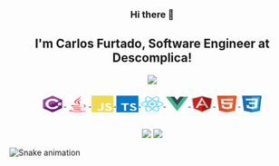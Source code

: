 <div align="center">

### Hi there 👋

<!--
**carlosfurtadoti/carlosfurtadoti** is a ✨ _special_ ✨ repository because its `README.md` (this file) appears on your GitHub profile.

Here are some ideas to get you started:


-->

## I'm Carlos Furtado, Software Engineer at Descomplica!

</div>

<div align="center">
  <a href="https://github.com/carlosfurtadoti">
  <img height="180em" src="https://github-readme-stats.vercel.app/api?username=carlosfurtadoti&show_icons=true&theme=github_dark&include_all_commits=true&count_private=true"/>

</div>

<div style="display: inline_block" align="center"><br>
  <img align="center" alt="Carlos-Csharp" height="30" width="40" src="https://raw.githubusercontent.com/devicons/devicon/master/icons/csharp/csharp-original.svg">
  <img align="center" alt="Carlos-Java" height="30" width="40" src="https://raw.githubusercontent.com/devicons/devicon/master/icons/java/java-plain.svg">
  <img align="center" alt="Carlos-Js" height="30" width="40" src="https://raw.githubusercontent.com/devicons/devicon/master/icons/javascript/javascript-plain.svg">
  <img align="center" alt="Carlos-Ts" height="30" width="40" src="https://raw.githubusercontent.com/devicons/devicon/master/icons/typescript/typescript-plain.svg">
  <img align="center" alt="Carlos-React" height="30" width="40" src="https://raw.githubusercontent.com/devicons/devicon/master/icons/react/react-original.svg">
  <img align="center" alt="Carlos-Vue" height="30" width="40" src="https://raw.githubusercontent.com/devicons/devicon/master/icons/vuejs/vuejs-original.svg">
  <img align="center" alt="Carlos-Angular" height="30" width="40" src="https://raw.githubusercontent.com/devicons/devicon/master/icons/angularjs/angularjs-original.svg">
  <img align="center" alt="Carlos-HTML" height="30" width="40" src="https://raw.githubusercontent.com/devicons/devicon/master/icons/html5/html5-original.svg">
  <img align="center" alt="Carlos-CSS" height="30" width="40" src="https://raw.githubusercontent.com/devicons/devicon/master/icons/css3/css3-original.svg">
</div>
  
  ##
 
<div align="center">   
  <a href="https://www.linkedin.com/in/carlosfurtadoti" target="_blank"><img src="https://img.shields.io/badge/-LinkedIn-%230077B5?style=for-the-badge&logo=linkedin&logoColor=white" target="_blank"></a>
  <a href = "mailto:carlos@carlosfurtado.com.br"><img src="https://img.shields.io/badge/-%20Email-lightgrey?style=for-the-badge" target="_blank"></a>
</div>


  ![Snake animation](https://github.com/carlosfurtadoti/carlosfurtadoti/blob/output/github-contribution-grid-snake.svg)
